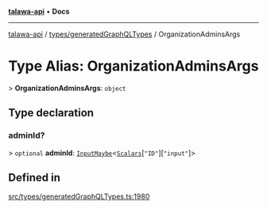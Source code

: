 [**talawa-api**](../../../README.md) • **Docs**

***

[talawa-api](../../../modules.md) / [types/generatedGraphQLTypes](../README.md) / OrganizationAdminsArgs

# Type Alias: OrganizationAdminsArgs

\> **OrganizationAdminsArgs**: `object`

## Type declaration

### adminId?

\> `optional` **adminId**: [`InputMaybe`](InputMaybe.md)\<[`Scalars`](Scalars.md)\[`"ID"`\]\[`"input"`\]\>

## Defined in

[src/types/generatedGraphQLTypes.ts:1980](https://github.com/PalisadoesFoundation/talawa-api/blob/1f38da5423898626c6ebfa24896a9c3d008195c6/src/types/generatedGraphQLTypes.ts#L1980)
